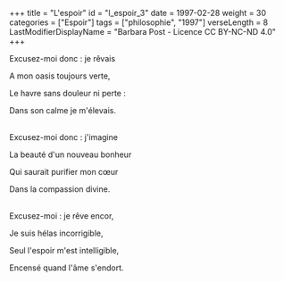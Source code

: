 +++
title = "L'espoir"
id = "l_espoir_3"
date = 1997-02-28
weight = 30
categories = ["Espoir"]
tags = ["philosophie", "1997"]
verseLength = 8
LastModifierDisplayName = "Barbara Post - Licence CC BY-NC-ND 4.0"
+++

Excusez-moi donc : je rêvais

A mon oasis toujours verte,

Le havre sans douleur ni perte :

Dans son calme je m'élevais.

 \
Excusez-moi donc : j'imagine

La beauté d'un nouveau bonheur

Qui saurait purifier mon cœur

Dans la compassion divine.

 \
Excusez-moi : je rêve encor,

Je suis hélas incorrigible,

Seul l'espoir m'est intelligible,

Encensé quand l'âme s'endort.
